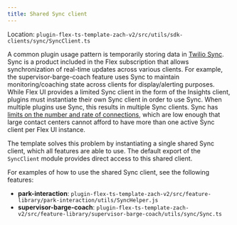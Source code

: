 ```yaml
---
title: Shared Sync client
---
```


Location: `plugin-flex-ts-template-zach-v2/src/utils/sdk-clients/sync/SyncClient.ts`

A common plugin usage pattern is temporarily storing data in [Twilio Sync](https://www.twilio.com/docs/sync). Sync is a product included in the Flex subscription that allows synchronization of real-time updates across various clients. For example, the supervisor-barge-coach feature uses Sync to maintain monitoring/coaching state across clients for display/alerting purposes. While Flex UI provides a limited Sync client in the form of the Insights client, plugins must instantiate their own Sync client in order to use Sync. When multiple plugins use Sync, this results in multiple Sync clients. Sync has [limits on the number and rate of connections](https://www.twilio.com/docs/sync/limits), which are low enough that large contact centers cannot afford to have more than one active Sync client per Flex UI instance.

The template solves this problem by instantiating a single shared Sync client, which all features are able to use. The default export of the `SyncClient` module provides direct access to this shared client.

For examples of how to use the shared Sync client, see the following features:
- **park-interaction**: `plugin-flex-ts-template-zach-v2/src/feature-library/park-interaction/utils/SyncHelper.js`
- **supervisor-barge-coach**: `plugin-flex-ts-template-zach-v2/src/feature-library/supervisor-barge-coach/utils/sync/Sync.ts`